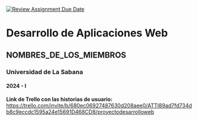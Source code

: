 [![Review Assignment Due Date](https://classroom.github.com/assets/deadline-readme-button-22041afd0340ce965d47ae6ef1cefeee28c7c493a6346c4f15d667ab976d596c.svg)](https://classroom.github.com/a/OOWQvR9F)
# Desarrollo de Aplicaciones Web
## NOMBRES_DE_LOS_MIEMBROS
### Universidad de La Sabana
#### 2024 - I


**Link de Trello con las historias de usuario:** 
https://trello.com/invite/b/680ec06927487630d208aee0/ATTI89ad7fd734db8c9eccdc1595a24e15691D468CD8/proyectodesarrolloweb
